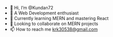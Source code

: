 - 👋 Hi, I’m @Kundan72
- 👀 A Web Development enthusiast
- 🌱 Currently learning MERN and mastering React
- 💞️ Looking to collaborate on MERN projects
- 📫 How to reach me krk30538@gmail.com

<!---
Kundan72/Kundan72 is a ✨ special ✨ repository because its `README.md` (this file) appears on your GitHub profile.
You can click the Preview link to take a look at your changes.
--->
